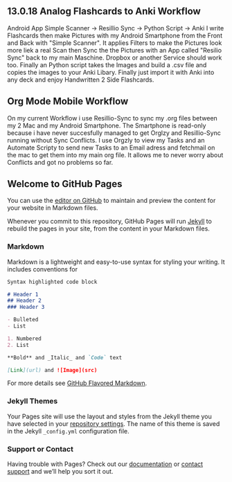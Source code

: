 ## 13.0.18 Analog Flashcards to Anki Workflow

Android App Simple Scanner -> Resillio Sync -> Python Script -> Anki
I write Flashcards then make Pictures with my Android Smartphone from the Front and Back with "Simple Scanner". It applies Filters to make the Pictures look more liek a real Scan then Sync the the Pictures with an App called "Resilio Sync" back to my main Maschine. Dropbox or another Service should work too. Finally an Python script takes the Images and build a .csv
file and copies the images to your Anki Libary. Finally just import it with Anki into any deck and enjoy Handwritten 2 Side Flashcards.
## Org Mode Mobile Workflow

On my current Workflow i use Resillio-Sync to sync my .org files between my 2 Mac and my Android Smartphone.
The Smartphone is read-only because i have never succesfully managed to get Orglzy and Resillio-Sync running without Sync Conflicts. I use Orgzly to view my Tasks and an Automate Scripty to send new Tasks to an Email adress and fetchmail on the mac to get them into my main org file. It allows me to never worry about Conflicts and got no problems so far.



## Welcome to GitHub Pages

You can use the [editor on GitHub](https://github.com/mariofranke/mariofranke.github.io/edit/master/index.md) to maintain and preview the content for your website in Markdown files.

Whenever you commit to this repository, GitHub Pages will run [Jekyll](https://jekyllrb.com/) to rebuild the pages in your site, from the content in your Markdown files.

### Markdown

Markdown is a lightweight and easy-to-use syntax for styling your writing. It includes conventions for

```markdown
Syntax highlighted code block

# Header 1
## Header 2
### Header 3

- Bulleted
- List

1. Numbered
2. List

**Bold** and _Italic_ and `Code` text

[Link](url) and ![Image](src)
```

For more details see [GitHub Flavored Markdown](https://guides.github.com/features/mastering-markdown/).

### Jekyll Themes

Your Pages site will use the layout and styles from the Jekyll theme you have selected in your [repository settings](https://github.com/mariofranke/mariofranke.github.io/settings). The name of this theme is saved in the Jekyll `_config.yml` configuration file.

### Support or Contact

Having trouble with Pages? Check out our [documentation](https://help.github.com/categories/github-pages-basics/) or [contact support](https://github.com/contact) and we’ll help you sort it out.
